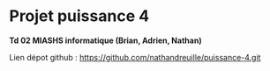 # Projet puissance 4 
__Td 02 MIASHS informatique (Brian, Adrien, Nathan)__

Lien dépot github : https://github.com/nathandreuille/puissance-4.git




